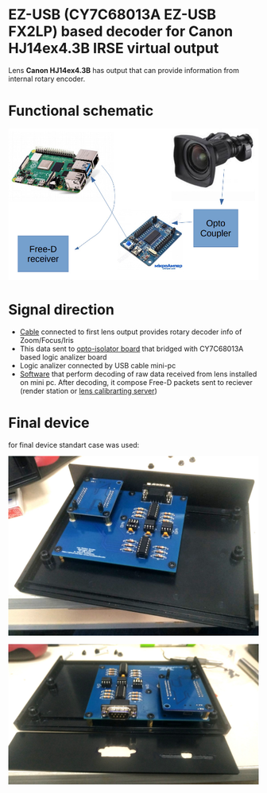 # EZ-USB (CY7C68013A EZ-USB FX2LP) based decoder for Canon HJ14ex4.3B IRSE virtual output

Lens **Canon HJ14ex4.3B** has output that can provide information from internal rotary encoder.

# Functional schematic
![func](images/func.jpg)

# Signal direction
* [Cable](HW/Camera_Lens_Cable/) connected to first lens output provides rotary decoder info of Zoom/Focus/Iris
* This data sent to [opto-isolator board](HW/EZ-USB_motherboard/) that bridged with CY7C68013A based logic analizer board
* Logic analizer connected by USB cable mini-pc
* [Software](src/ez-usb/) that perform decoding of raw data received from lens installed on mini pc. After decoding, it compose Free-D packets sent to reciever (render station or [lens calibrarting server](https://github.com/max-verem/VRPN-LensCalibration))

# Final device
for final device standart case was used:

![view1](images/ez_usb_case1.jpg)

![view1](images/ez_usb_case2.jpg)


